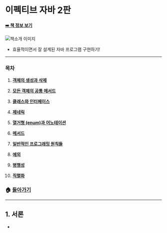 # 이펙티브 자바 2판

#### [➡️ 책 정보 보기](https://book.naver.com/bookdb/book_detail.nhn?bid=8064518)

![책소개 이미지](https://user-images.githubusercontent.com/17778171/57186615-6de57600-6f1d-11e9-8a83-97ba5a7e3018.png)

- 효율적이면서 잘 설계된 자바 프로그램 구현하기!

  

------

### 목차

1. [**객체의 생성과 삭제**](#)

2. [**모든 객체의 공통 메서드**](#)

3. [**클래스와 인터페이스**](#)

4. [**제네릭**](#)

5. [**열거형 (enum)과 어노테이션**](#)

6. [**메서드**](#)

7. [**일반적인 프로그래밍 원칙들**](#)

8. [**예외**](#)

9. [**병행성**](#)

10. [**직렬화**](#)

   ####  

### 🏠 [**돌아가기**](https://github.com/3457soso/TIL)

------

## 1. 서론

- 